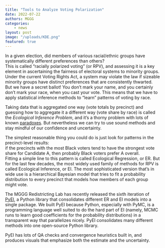 ```yaml
---
title: "Tools to Analyze Voting Polarization"
date: 2022-07-22
authors: MGGG
categories:
    - news
layout: post
image: "/uploads/KDE.png"
featured: true
---
```



In a given election, did members of various racial/ethnic groups have systematically different preferences than others?  
This is called “racially polarized voting” (or RPV), and assessing it is a key element in ascertaining the fairness of electoral systems to 
minority groups.  Under the current Voting Rights Act, a system may violate the law if sizeable minority groups have distinct preferences that 
are consistently thwarted.  But we have a secret ballot!  You don’t mark your name, and you certainly don’t mark your race, when you cast your 
vote. This means that we have to apply statistical inference methods to “learn” patterns of voting by race.  

Taking data that is aggregated one way (vote totals by precinct) and guessing how to aggregate it a different way (vote share by race) is called 
the *Ecological Inference Problem*, and it’s a thorny problem with lots of known 
[paradoxes](https://en.wikipedia.org/wiki/Simpson%27s_paradox#UC_Berkeley_gender_bias).  But nevertheless we can try to use sound methods and stay 
mindful of our confidence and uncertainty.

The simplest reasonable thing you could do is just look for patterns in the precinct-level results:  
if the precincts with the most Black voters tend to have the strongest vote share for Candidate A, then probably Black voters prefer A overall.  
Fitting a simple line to this pattern is called Ecological Regression, or ER.  But for the last few decades, the most widely used family of methods 
for RPV is called Ecological Inference, or EI.  The most sophisticated version that’s in wide use is a hierarchical Bayesian model that tries to fit 
a probability distribution to every precinct that models how members of each group might vote.

The MGGG Redistricting Lab has recently released the sixth iteration of [PyEI](https://github.com/mggg/ecological-inference), a Python library 
that consolidates different ER and EI models into a 
single package. We built PyEI because Python, especially with PyMC, is a programming language well suited to do the hard part of EI (namely, MCMC 
runs to learn good coefficients for the probability distributions) in a transparent way that parallelizes nicely. PyEI consolidates many different 
methods into one open-source Python library. 

PyEI has lots of QA checks and convergence heuristics built in, and produces visuals that emphasize both the estimate and the uncertainty.
